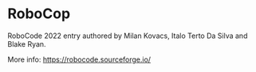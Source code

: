 # RoboCop
RoboCode 2022 entry authored by Milan Kovacs, Italo Terto Da Silva and Blake Ryan.

More info: https://robocode.sourceforge.io/
